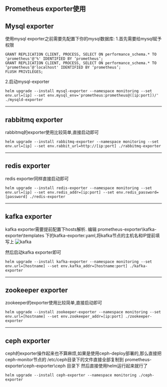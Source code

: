 Prometheus exporter使用
---------------------

**Mysql exporter**
--------------------------------------
使用mysql exporter之前需要先配置下你的mysql数据库:
1.首先需要给mysql赋予权限
```
GRANT REPLICATION CLIENT, PROCESS, SELECT ON performance_schema.* TO 'prometheus'@'%' IDENTIFIED BY ‘prometheus’;
GRANT REPLICATION CLIENT, PROCESS, SELECT ON performance_schema.* TO ‘prometheus’@'localhost' IDENTIFIED BY ‘prometheus’;
FLUSH PRIVILEGES;
```

2.启动mysql-exporter
```
helm upgrade --install mysql-exporter --namespace monitoring --set env.url=[ip] --set env.mysql_env='prometheus:prometheus@([ip:port])/' ./mysqld-exporter
```
--------------------------------------

**rabbitmq exporter**
--------------------------------------
rabbitmq的exporter使用比较简单,直接启动即可
```
helm upgrade --install rabbitmq-exporter --namespace monitoring --set env.url=[ip] --set env.rabbit_url=http://[ip:port] ./rabbitmq-exporter
```
--------------------------------------

**redis exporter**
--------------------------------------
redis exporter同样直接启动即可
```
helm upgrade --install redis-exporter --namespace monitoring --set env.url=[ip] --set env.redis_addr=[ip:port] --set env.redis_password=[password] ./redis-exporter
```
--------------------------------------

**kafka exporter**
--------------------------------------
kafka exporter需要提前配置下hosts解析.
编辑 prometheus-exporter\kafka-exporter\templates 下的kafka-exporter.yaml,将kafka节点的主机名和IP提前填写上
![kafka](https://raw.githubusercontent.com/feiyu563/PrometheusAlert/master/img/kafka.png)

然后启动kafka exporter即可
```
helm upgrade --install kafka-exporter --namespace monitoring --set env.url=[hostname] --set env.kafka_addr=[hostname:port] ./kafka-exporter
```
--------------------------------------

**zookeeper exporter**
--------------------------------------
zookeeper的exporter使用比较简单,直接启动即可
```
helm upgrade --install zookeeper-exporter --namespace monitoring --set env.url=[hostname] --set env.zookeeper_addr=[ip:port] ./zookeeper-exporter
```
--------------------------------------

**ceph exporter**
--------------------------------------
ceph的exporter操作起来也不算麻烦,如果是使用ceph-deploy部署的,那么直接把ceph-monitor节点的 /etc/ceph目录下的文件直接全部复制到 prometheus-exporter\ceph-exporter\ceph 目录下
然后直接使用helm运行起来就行了
```
helm upgrade --install ceph-exporter --namespace monitoring ./ceph-exporter
```
